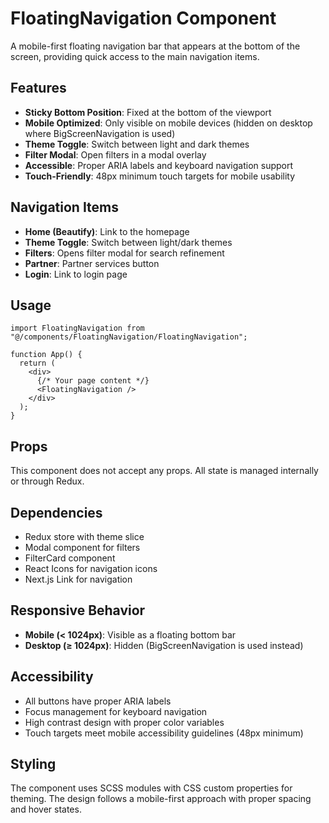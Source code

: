 # FloatingNavigation Component

A mobile-first floating navigation bar that appears at the bottom of the screen, providing quick access to the main navigation items.

## Features

- **Sticky Bottom Position**: Fixed at the bottom of the viewport
- **Mobile Optimized**: Only visible on mobile devices (hidden on desktop where BigScreenNavigation is used)
- **Theme Toggle**: Switch between light and dark themes
- **Filter Modal**: Open filters in a modal overlay
- **Accessible**: Proper ARIA labels and keyboard navigation support
- **Touch-Friendly**: 48px minimum touch targets for mobile usability

## Navigation Items

- **Home (Beautify)**: Link to the homepage
- **Theme Toggle**: Switch between light/dark themes
- **Filters**: Opens filter modal for search refinement
- **Partner**: Partner services button
- **Login**: Link to login page

## Usage

```tsx
import FloatingNavigation from "@/components/FloatingNavigation/FloatingNavigation";

function App() {
  return (
    <div>
      {/* Your page content */}
      <FloatingNavigation />
    </div>
  );
}
```

## Props

This component does not accept any props. All state is managed internally or through Redux.

## Dependencies

- Redux store with theme slice
- Modal component for filters
- FilterCard component
- React Icons for navigation icons
- Next.js Link for navigation

## Responsive Behavior

- **Mobile (< 1024px)**: Visible as a floating bottom bar
- **Desktop (≥ 1024px)**: Hidden (BigScreenNavigation is used instead)

## Accessibility

- All buttons have proper ARIA labels
- Focus management for keyboard navigation
- High contrast design with proper color variables
- Touch targets meet mobile accessibility guidelines (48px minimum)

## Styling

The component uses SCSS modules with CSS custom properties for theming. The design follows a mobile-first approach with proper spacing and hover states.

